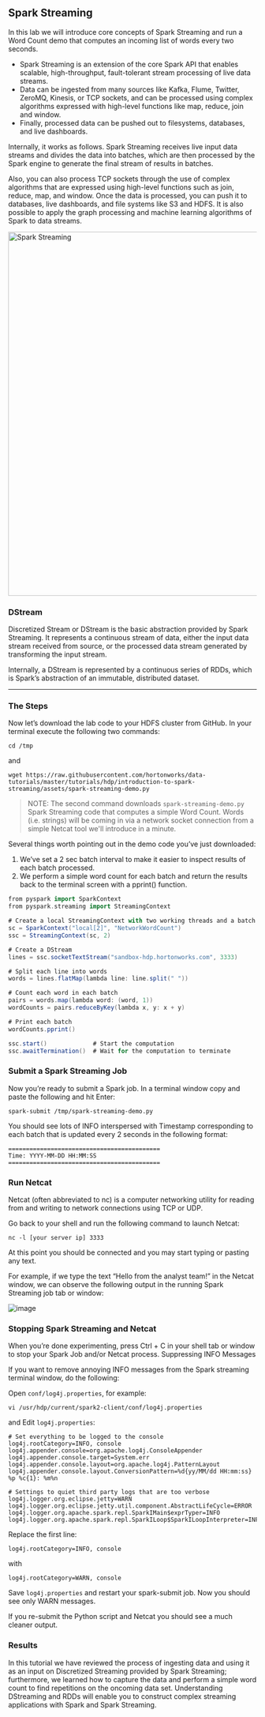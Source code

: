 ## Spark Streaming

In this lab we will introduce core concepts of Spark Streaming and run a Word Count demo that computes an incoming list of words every two seconds.

* Spark Streaming is an extension of the core Spark API that enables scalable, high-throughput, fault-tolerant stream processing of live data streams. 
* Data can be ingested from many sources like Kafka, Flume, Twitter, ZeroMQ, Kinesis, or TCP sockets, and can be processed using complex algorithms expressed with high-level functions like map, reduce, join and window. 
* Finally, processed data can be pushed out to filesystems, databases, and live dashboards.

Internally, it works as follows. Spark Streaming receives live input data streams and divides the data into batches, which are then processed by the Spark engine to generate the final stream of results in batches.

Also, you can also process TCP sockets through the use of complex algorithms that are expressed using high-level functions such as join, reduce, map, and window. Once the data is processed, you can push it to databases, live dashboards, and file systems like S3 and HDFS. It is also possible to apply the graph processing and machine learning algorithms of Spark to data streams.

<img width="737" alt="Spark Streaming" src="https://user-images.githubusercontent.com/558905/47132027-db76d100-d26f-11e8-8e4d-8d03288791d2.png">

### DStream

Discretized Stream or DStream is the basic abstraction provided by Spark Streaming. It represents a continuous stream of data, either the input data stream received from source, or the processed data stream generated by transforming the input stream. 

Internally, a DStream is represented by a continuous series of RDDs, which is Spark’s abstraction of an immutable, distributed dataset.

----

### The Steps

Now let’s download the lab code to your HDFS cluster from GitHub. In your terminal execute the following two commands:

```
cd /tmp
```

and

```
wget https://raw.githubusercontent.com/hortonworks/data-tutorials/master/tutorials/hdp/introduction-to-spark-streaming/assets/spark-streaming-demo.py
```

>NOTE: The second command downloads `spark-streaming-demo.py` Spark Streaming code that computes a simple Word Count. Words (i.e. strings) will be coming in via a network socket connection from a simple Netcat tool we'll introduce in a minute.

Several things worth pointing out in the demo code you’ve just downloaded:

1. We’ve set a 2 sec batch interval to make it easier to inspect results of each batch processed.
2. We perform a simple word count for each batch and return the results back to the terminal screen with a pprint() function.

```scala
from pyspark import SparkContext
from pyspark.streaming import StreamingContext

# Create a local StreamingContext with two working threads and a batch interval of 2 seconds
sc = SparkContext("local[2]", "NetworkWordCount")
ssc = StreamingContext(sc, 2)

# Create a DStream
lines = ssc.socketTextStream("sandbox-hdp.hortonworks.com", 3333)

# Split each line into words
words = lines.flatMap(lambda line: line.split(" "))

# Count each word in each batch
pairs = words.map(lambda word: (word, 1))
wordCounts = pairs.reduceByKey(lambda x, y: x + y)

# Print each batch
wordCounts.pprint()

ssc.start()             # Start the computation
ssc.awaitTermination()  # Wait for the computation to terminate
```

### Submit a Spark Streaming Job

Now you’re ready to submit a Spark job. In a terminal window copy and paste the following and hit Enter:

```
spark-submit /tmp/spark-streaming-demo.py
```

You should see lots of INFO interspersed with Timestamp corresponding to each batch that is updated every 2 seconds in the following format:

```
===========================================
Time: YYYY-MM-DD HH:MM:SS
===========================================
```

### Run Netcat

Netcat (often abbreviated to nc) is a computer networking utility for reading from and writing to network connections using TCP or UDP.

Go back to your shell and run the following command to launch Netcat:

```
nc -l [your server ip] 3333
```

At this point you should be connected and you may start typing or pasting any text.

For example, if we type the text “Hello from the analyst team!” in the Netcat window, we can observe the following output in the running Spark Streaming job tab or window:

![image](https://user-images.githubusercontent.com/558905/47132223-dd8d5f80-d270-11e8-828e-15bb10018945.png)

### Stopping Spark Streaming and Netcat

When you’re done experimenting, press Ctrl + C in your shell tab or window to stop your Spark Job and/or Netcat process.
Suppressing INFO Messages

If you want to remove annoying INFO messages from the Spark streaming terminal window, do the following:

Open `conf/log4j.properties`, for example:

```
vi /usr/hdp/current/spark2-client/conf/log4j.properties
```

and Edit `log4j.properties`:

```
# Set everything to be logged to the console
log4j.rootCategory=INFO, console
log4j.appender.console=org.apache.log4j.ConsoleAppender
log4j.appender.console.target=System.err
log4j.appender.console.layout=org.apache.log4j.PatternLayout
log4j.appender.console.layout.ConversionPattern=%d{yy/MM/dd HH:mm:ss} %p %c{1}: %m%n

# Settings to quiet third party logs that are too verbose
log4j.logger.org.eclipse.jetty=WARN
log4j.logger.org.eclipse.jetty.util.component.AbstractLifeCycle=ERROR
log4j.logger.org.apache.spark.repl.SparkIMain$exprTyper=INFO
log4j.logger.org.apache.spark.repl.SparkILoop$SparkILoopInterpreter=INFO
```

Replace the first line:

```
log4j.rootCategory=INFO, console
```

with

```
log4j.rootCategory=WARN, console
```

Save `log4j.properties` and restart your spark-submit job. Now you should see only WARN messages.

If you re-submit the Python script and Netcat you should see a much cleaner output.

### Results

In this tutorial we have reviewed the process of ingesting data and using it as an input on Discretized Streaming provided by Spark Streaming; furthermore, we learned how to capture the data and perform a simple word count to find repetitions on the oncoming data set. Understanding DStreaming and RDDs will enable you to construct complex streaming applications with Spark and Spark Streaming.

